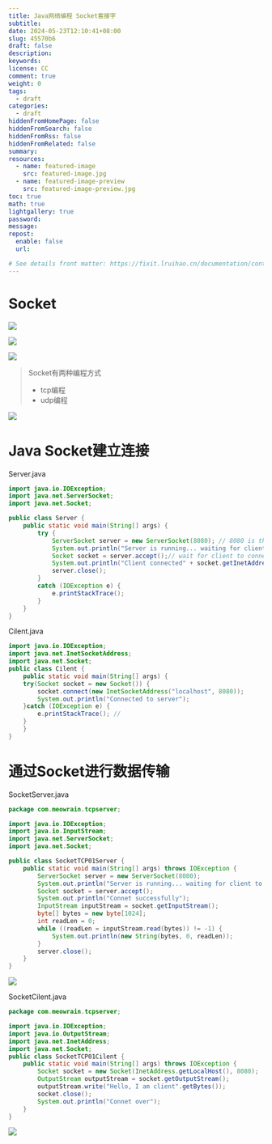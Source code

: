 ```yaml
---
title: Java网络编程 Socket套接字
subtitle:
date: 2024-05-23T12:10:41+08:00
slug: 45570b6
draft: false
description:
keywords:
license: CC
comment: true
weight: 0
tags:
  - draft
categories:
  - draft
hiddenFromHomePage: false
hiddenFromSearch: false
hiddenFromRss: false
hiddenFromRelated: false
summary:
resources:
  - name: featured-image
    src: featured-image.jpg
  - name: featured-image-preview
    src: featured-image-preview.jpg
toc: true
math: true
lightgallery: true
password:
message:
repost:
  enable: false
  url:

# See details front matter: https://fixit.lruihao.cn/documentation/content-management/introduction/#front-matter
---
```


# Socket

![](https://static.meowrain.cn/i/2024/01/11/uhjt1b-3.webp)

![](https://static.meowrain.cn/i/2024/01/11/ukd5w8-3.webp)

![](https://static.meowrain.cn/i/2024/01/11/ukgqn0-3.webp)

> Socket有两种编程方式
> - tcp编程
> - udp编程

![](https://static.meowrain.cn/i/2024/01/11/um5tsz-3.webp)


# Java Socket建立连接

Server.java
```java
import java.io.IOException;
import java.net.ServerSocket;
import java.net.Socket;

public class Server {
    public static void main(String[] args) {
        try {
            ServerSocket server = new ServerSocket(8080); // 8080 is the port number
            System.out.println("Server is running... waiting for client to connect");
            Socket socket = server.accept();// wait for client to connect
            System.out.println("Client connected" + socket.getInetAddress().getHostAddress());// get the ip address of the client
            server.close();
        }
        catch (IOException e) {
            e.printStackTrace();
        }
    }
}
```

Cilent.java
```java
import java.io.IOException;
import java.net.InetSocketAddress;
import java.net.Socket;
public class Cilent {
    public static void main(String[] args) {
    try(Socket socket = new Socket()) {
        socket.connect(new InetSocketAddress("localhost", 8080));
        System.out.println("Connected to server");
    }catch (IOException e) {
        e.printStackTrace(); //
    }
    }
}
```

# 通过Socket进行数据传输
SocketServer.java
```java
package com.meowrain.tcpserver;

import java.io.IOException;
import java.io.InputStream;
import java.net.ServerSocket;
import java.net.Socket;

public class SocketTCP01Server {
    public static void main(String[] args) throws IOException {
        ServerSocket server = new ServerSocket(8080);
        System.out.println("Server is running... waiting for client to connect");
        Socket socket = server.accept();
        System.out.println("Connet successfully");
        InputStream inputStream = socket.getInputStream();
        byte[] bytes = new byte[1024];
        int readLen = 0;
        while ((readLen = inputStream.read(bytes)) != -1) {
            System.out.println(new String(bytes, 0, readLen));
        }
        server.close();
    }
}
```
![](https://static.meowrain.cn/i/2023/03/04/zkqquu-3.webp)


SocketCilent.java
```java
package com.meowrain.tcpserver;

import java.io.IOException;
import java.io.OutputStream;
import java.net.InetAddress;
import java.net.Socket;
public class SocketTCP01Cilent {
    public static void main(String[] args) throws IOException {
        Socket socket = new Socket(InetAddress.getLocalHost(), 8080);
        OutputStream outputStream = socket.getOutputStream();
        outputStream.write("Hello, I am client".getBytes());
        socket.close();
        System.out.println("Connet over");
    }
}
```

![](https://static.meowrain.cn/i/2023/03/04/zkt9oo-3.webp)
